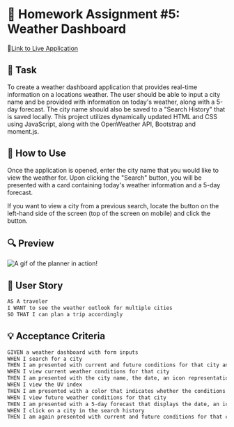 # 📝 Homework Assignment #5: Weather Dashboard

📌[Link to Live Application](https://awidener3.github.io/weather-dashboard/)

## 🔨 Task
To create a weather dashboard application that provides real-time information on a locations weather. The user should be able to input a city name and be provided with information on today's weather, along with a 5-day forecast. The city name should also be saved to a "Search History" that is saved locally. This project utilizes dynamically updated HTML and CSS using JavaScript, along with the OpenWeather API, Bootstrap and moment.js.

## 📎 How to Use
Once the application is opened, enter the city name that you would like to view the weather for. Upon clicking the "Search" button, you will be presented with a card containing today's weather information and a 5-day forecast.

If you want to view a city from a previous search, locate the button on the left-hand side of the screen (top of the screen on mobile) and click the button.

## 🔍 Preview
![A gif of the planner in action!](assets/images/weather-dashboard-preview.gif)

## 📝 User Story
```md
AS A traveler
I WANT to see the weather outlook for multiple cities
SO THAT I can plan a trip accordingly
```

## 💡 Acceptance Criteria
```md
GIVEN a weather dashboard with form inputs
WHEN I search for a city
THEN I am presented with current and future conditions for that city and that city is added to the search history
WHEN I view current weather conditions for that city
THEN I am presented with the city name, the date, an icon representation of weather conditions, the temperature, the humidity, the wind speed, and the UV index
WHEN I view the UV index
THEN I am presented with a color that indicates whether the conditions are favorable, moderate, or severe
WHEN I view future weather conditions for that city
THEN I am presented with a 5-day forecast that displays the date, an icon representation of weather conditions, the temperature, the wind speed, and the humidity
WHEN I click on a city in the search history
THEN I am again presented with current and future conditions for that city
```
